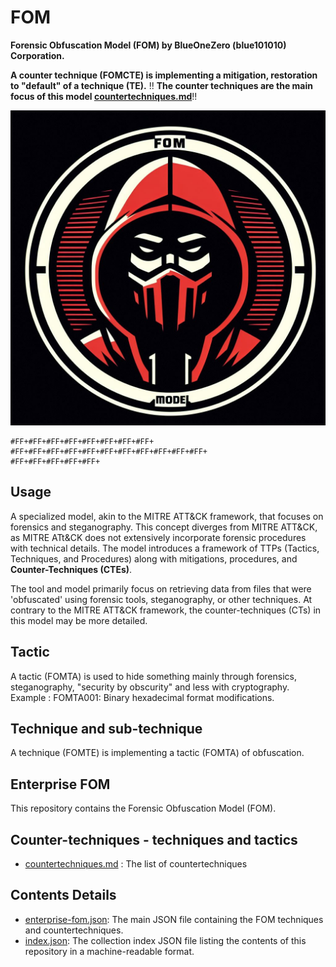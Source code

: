 # FOM
**Forensic Obfuscation Model (FOM) by BlueOneZero (blue101010) Corporation.**

**A counter technique (FOMCTE) is implementing a mitigation, restoration to "default" of a technique (TE).**
!! **The counter techniques are the main focus of this model [countertechniques.md](https://github.com/blue101010/FOM/blob/main/countertechniques/countertechniques.md)**!!

![Alt text](fom.png)

```
#FF+#FF+#FF+#FF+#FF+#FF+#FF+#FF+
#FF+#FF+#FF+#FF+#FF+#FF+#FF+#FF+#FF+#FF+#FF+
#FF+#FF+#FF+#FF+#FF+
```

## Usage

A specialized model, akin to the MITRE ATT&CK framework, that focuses on forensics and steganography. This concept diverges from MITRE ATT&CK, as MITRE ATt&CK does not extensively incorporate forensic procedures with technical details. The model introduces a framework of TTPs (Tactics, Techniques, and Procedures) along with mitigations, procedures, and **Counter-Techniques (CTEs)**.

The tool and model primarily focus on retrieving data from files that were 'obfuscated' using forensic tools, steganography, or other techniques. At contrary to the MITRE ATT&CK framework, the counter-techniques (CTs) in this model may be more detailed.

## Tactic

A tactic (FOMTA) is used to hide something mainly through forensics, steganography, "security by obscurity" and less with cryptography.
Example : FOMTA001: Binary hexadecimal format modifications.

## Technique and sub-technique

A technique (FOMTE) is implementing a tactic (FOMTA) of obfuscation.

## Enterprise FOM

This repository contains the Forensic Obfuscation Model (FOM).

## Counter-techniques - techniques and tactics

- [countertechniques.md](https://github.com/blue101010/FOM/blob/main/countertechniques/countertechniques.md) : The list of countertechniques

## Contents Details

- [enterprise-fom.json](https://github.com/blue101010/FOM/blob/main/enterprise-fom.json): The main JSON file containing the FOM techniques and countertechniques.
- [index.json](https://github.com/blue101010/FOM/blob/main/index.json): The collection index JSON file listing the contents of this repository in a machine-readable format.

